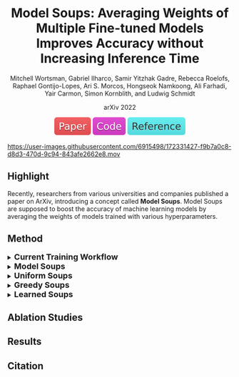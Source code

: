 <div align="center">

Model Soups: Averaging Weights of Multiple Fine-tuned Models Improves Accuracy without Increasing Inference Time
=============================
Mitchell Wortsman, Gabriel Ilharco, Samir Yitzhak Gadre, Rebecca Roelofs,
Raphael Gontijo-Lopes, Ari S. Morcos, Hongseok Namkoong, Ali Farhadi, Yair
Carmon, Simon Kornblith, and Ludwig Schmidt

arXiv 2022

<a href="data/model_soups.pdf"><img src="../../data/badge/paper.svg"></a>
<a href="https://github.com/Burf/ModelSoups"><img src="../../data/badge/code.svg"></a>
<a href="https://medium.com/@sabrinaherbst/model-soups-for-higher-performing-models-1d4818126191"><img src="../../data/badge/reference.svg"></a>
</div>

https://user-images.githubusercontent.com/6915498/172331427-f9b7a0c8-d8d3-470d-9c94-843afe2662e8.mov

## Highlight

Recently, researchers from various universities and companies published a paper
on ArXiv, introducing a concept called **Model Soups**. Model Soups are supposed
to boost the accuracy of machine learning models by averaging the weights of
models trained with various hyperparameters.

## Method

<details>
<summary><b style="font-size:18px">Current Training Workflow</b></summary>

Usually, after having picked out a model, data scientists will start to train
the model with different hyperparameters and figure out which configurations
work best. A lot of times the best configuration is determined either by a
simple train-test split or a more rigorous Cross-Validation.

This one configuration will then be used while all other configurations (which
might only be slightly worse than the best one) are discarded.
</details>

<details>
<summary><b style="font-size:18px">Model Soups</b></summary>

> Model Soups allow averaging the weights of the models without requiring
> additional memory or inference time. This is an advantage when compared to
> ensemble methods. Still, Model Soups increase the robustness as ensemble
> methods do.

Wortsman et al. [1] came up with three different approaches to so-called Model
Soups: **Uniform Soups**, **Greedy Soups**, **Learned Soups**.
</details>

<details>
<summary><b style="font-size:18px">Uniform Soups</b></summary>

Uniform Soups average the weights of all trained models. In the experiments
conducted, this method mostly ended up achieving a worse performance than the
best performing model alone.
</details>

<details>
<summary><b style="font-size:18px">Greedy Soups</b></summary>

Greedy soups rely on ordering the different models, starting with the best one.
These models will be added one by one and, if the performance increases, the
model will be added to the final model.

> This change will make sure that the resulting Model Soup will have a better
> performance than the single best one would have on its own.
</details>

<details>
<summary><b style="font-size:18px">Learned Soups</b></summary>

The learned soup uses gradient-based minibatch optimisation. The main idea is to
remove the sequential step from Greedy Soups. The approach requires an
additional validation set and has the advantage of requiring only a single pass
through this set.

> Still, the approach requires having all models in memory at runtime, which
> results in a big limitation. Given the size of today’s most commonly used
> neural networks, it is hardly possible to compute a Learned Soup.
</details>

## Ablation Studies

## Results

## Citation
